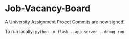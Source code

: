 # Job-Vacancy-Board
A University Assignment Project
Commits are now signed!

To run locally: 
```python -m flask --app server --debug run```